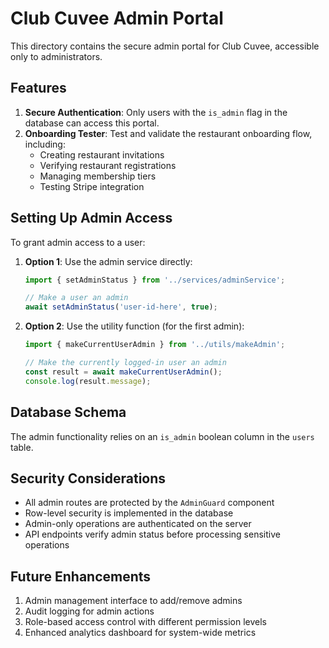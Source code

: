 # Club Cuvee Admin Portal

This directory contains the secure admin portal for Club Cuvee, accessible only to administrators.

## Features

1. **Secure Authentication**: Only users with the `is_admin` flag in the database can access this portal.
2. **Onboarding Tester**: Test and validate the restaurant onboarding flow, including:
   - Creating restaurant invitations
   - Verifying restaurant registrations
   - Managing membership tiers
   - Testing Stripe integration

## Setting Up Admin Access

To grant admin access to a user:

1. **Option 1**: Use the admin service directly:
   ```typescript
   import { setAdminStatus } from '../services/adminService';
   
   // Make a user an admin
   await setAdminStatus('user-id-here', true);
   ```

2. **Option 2**: Use the utility function (for the first admin):
   ```typescript
   import { makeCurrentUserAdmin } from '../utils/makeAdmin';
   
   // Make the currently logged-in user an admin
   const result = await makeCurrentUserAdmin();
   console.log(result.message);
   ```

## Database Schema

The admin functionality relies on an `is_admin` boolean column in the `users` table.

## Security Considerations

- All admin routes are protected by the `AdminGuard` component
- Row-level security is implemented in the database
- Admin-only operations are authenticated on the server
- API endpoints verify admin status before processing sensitive operations

## Future Enhancements

1. Admin management interface to add/remove admins
2. Audit logging for admin actions
3. Role-based access control with different permission levels
4. Enhanced analytics dashboard for system-wide metrics